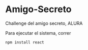 <h1>Amigo-Secreto</h1>
Challenge del amigo secreto, ALURA

Para ejecutar el sistema, correr

````npm install react````
